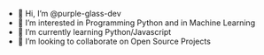 - 👋 Hi, I’m @purple-glass-dev
- 👀 I’m interested in Programming Python and in Machine Learning
- 🌱 I’m currently learning Python/Javascript
- 💞️ I’m looking to collaborate on Open Source Projects


<!---
purple-glass-dev/purple-glass-dev is a ✨ special ✨ repository because its `README.md` (this file) appears on your GitHub profile.
You can click the Preview link to take a look at your changes.
--->
